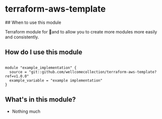 # terraform-aws-template

## When to use this module

Terraform module for 🍿and to allow you to create more modules more easily and
consistently.

## How do I use this module

```hcl2

module "example_implementation" {
  source = "git::github.com/wellcomecollection/terraform-aws-template?ref=v1.0.0"
  example_variable = "example implementation"
}

```

## What's in this module?

- Nothing much
